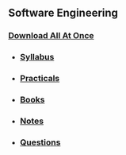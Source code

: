 ## Software Engineering

### [Download All At Once](https://samriddhicollegeedunp-my.sharepoint.com/:f:/g/personal/wilsonshrestha_samriddhicollege_edu_np/EjZfIIvvp1NNkPoPjOG2xFIBuAkj3zzj6AryF8NaNwPEjw?e=rX55D5)

- ### [Syllabus](https://samriddhicollegeedunp-my.sharepoint.com/:f:/g/personal/wilsonshrestha_samriddhicollege_edu_np/EtAYaiJ70ktOkFu4wswLgO8BLmcSHrpfNHS1hTl4o13wnA?e=sne14w)

- ### [Practicals](https://samriddhicollegeedunp-my.sharepoint.com/:f:/g/personal/wilsonshrestha_samriddhicollege_edu_np/Elv52JK5ge1FloRnxCYYdN0ByEBu0x4EIPet_TXmjQAcxw?e=lceNom)

- ### [Books](https://samriddhicollegeedunp-my.sharepoint.com/:f:/g/personal/wilsonshrestha_samriddhicollege_edu_np/ErYliidBkWBEo6oHOAD_oUsBb5Z-X6X9HhPTsJyDvUwNoA?e=AkO8q1)
 
- ### [Notes](https://samriddhicollegeedunp-my.sharepoint.com/:f:/g/personal/wilsonshrestha_samriddhicollege_edu_np/Ejh5d4MlHVZGur8gtBamU48BxuI_IkmJK6q_-VSGi0JXRw?e=ixlddH)

- ### [Questions](https://samriddhicollegeedunp-my.sharepoint.com/:f:/g/personal/wilsonshrestha_samriddhicollege_edu_np/Elv52JK5ge1FloRnxCYYdN0ByEBu0x4EIPet_TXmjQAcxw?e=lceNom)
